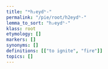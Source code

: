 ```yaml
---
title: "*h₂eydʰ-"
permalink: "/pie/root/h2eydʰ-"
lemma_to_sort: "h₂eydʰ-"
klass: root
etymology: []
markers: []
synonyms: []
definitions: [["to ignite", "fire"]]
topics: []
---
```

